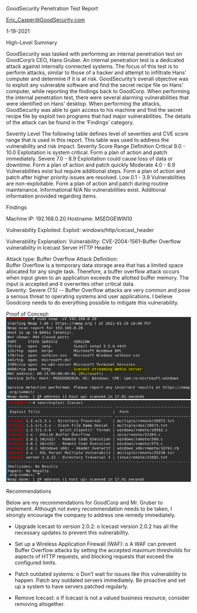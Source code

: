 
GoodSecurity Penetration Test Report 

Eric_Casper@GoodSecurity.com

1-19-2021




















High-Level Summary

GoodSecurity was tasked with performing an internal penetration test on GoodCorp’s CEO, Hans Gruber. An internal penetration test is a dedicated attack against internally connected systems. The focus of this test is to perform attacks, similar to those of a hacker and attempt to infiltrate Hans’ computer and determine if it is at risk. GoodSecurity’s overall objective was to exploit any vulnerable software and find the secret recipe file on Hans’ computer, while reporting the findings back to GoodCorp.
When performing the internal penetration test, there were several alarming vulnerabilities that were
identified on Hans’ desktop. When performing the attacks, GoodSecurity was able to gain access to his machine and find the secret recipe file by exploit two programs that had major vulnerabilities. The details of the attack can be found in the ‘Findings’ category.











Severity Level
The following table defines level of severities and CVE score range that is used in this report.  This table was used to address the vulnerability and risk impact.
Severity	Score Range	Definition
Critical	9.0 - 10.0	Exploitation is system critical. Form a plan of action and patch immediately.
Severe	7.0 - 8.9	Exploitation could cause loss of data or downtime. Form a plan of action and patch quickly
Moderate	4.0 - 6.9	Vulnerabilities exist but require additional steps. Form a plan of action and patch after higher priority issues are resolved.
Low	0.1 - 3.9	Vulnerabilities are non-exploitable. Form a plan of action and patch during routine maintenance.
Informational	N/A	No vulnerabilities exist. Additional information provided regarding items.


Findings

Machine IP: 192.168.0.20
Hostname: MSEDGEWIN10

Vulnerability Exploited:
Exploit: windows/http/icecast_header

Vulnerability Explanation:
Vulnerability: CVE-2004-1561-Buffer Overflow vulnerability in Icecast Server HTTP Header

Attack type: Buffer Overflow
Attack Definition:  
Buffer Overflow is a temporary data storage area that has a limited space allocated for any single task.  Therefore, a buffer overflow attack occurs when input given to an application exceeds the allotted buffer memory.  The input is accepted and it overwrites other critical data.  
Severity:
Severe (7.5) -- Buffer Overflow attacks are very common and pose a serious threat to operating systems and user applications.  I believe Goodcorp needs to do everything possible to mitigate this vulnerability.

Proof of Concept:
![Path to diagram](Diagrams/Screenshot.png)
![path](Diagrams/Step2.jpg)






Recommendations

Below are my recommendations for GoodCorp and Mr. Gruber to implement.  Although not every recommendation needs to be taken, I strongly encourage the company to address one remedy immediately.  
-	Upgrade Icecast to version 2.0.2: 
o	Icecast version 2.0.2 has all the necessary updates to prevent this vulnerability.

-	Set up a Wireless Application Firewall (WAF):
o	A WAF can prevent Buffer Overflow attacks by setting the accepted maximum thresholds for aspects of HTTP requests, and blocking requests that exceed the configured limits.
-	Patch outdated systems:
o	Don’t wait for issues like this vulnerability to happen.  Patch any outdated servers immediately. Be proactive and set up a system to have servers patched regularly.
-	Remove Icecast:
o	If Icecast is not a valued business resource, consider removing altogether. 





